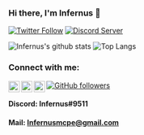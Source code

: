 ### Hi there, I'm Infernus 👋

[![Twitter Follow](https://img.shields.io/twitter/follow/Infernus101?color=1DA1F2&logo=twitter&style=for-the-badge)](https://twitter.com/intent/follow?original_referer=https%3A%2F%2Fgithub.com%2FInfernus101&screen_name=Infernus101) 
[![Discord Server](https://img.shields.io/discord/345876407802527744.svg?label=Fallentech&logo=Discord&colorB=7289da&style=for-the-badge)](https://discord.com/invite/T4jBhP8)

![Infernus's github stats](https://github-readme-stats-lake-ten.vercel.app/api?username=Infernus101&theme=dark&show_icons=true&title_color=fff&text_color=fff&count_private=true&include_all_commits=true)
![Top Langs](https://github-readme-stats-lake-ten.vercel.app/api/top-langs/?username=Infernus101&theme=dark&show_icons=true&title_color=fff&text_color=fff&count_private=true&include_all_commits=true&langs_count=3)

### Connect with me:

[<img align="left" alt="Infernus | Twitter" width="22px" src="https://cdn.jsdelivr.net/npm/simple-icons@v3/icons/twitter.svg" />][twitter]
[<img align="left" alt="Infernus | YouTube" width="22px" src="https://cdn.jsdelivr.net/npm/simple-icons@v3/icons/youtube.svg" />][youtube]
[<img align="left" alt="Infernus | Spotify" width="22px" src="https://cdn.jsdelivr.net/npm/simple-icons@v3/icons/spotify.svg" />][spotify]
[![GitHub followers](https://img.shields.io/github/followers/Infernus101.svg?style=social&label=Follow&maxAge=2592000)](https://github.com/Infernus101?tab=followers)

[twitter]: https://twitter.com/Infernus101
[youtube]: https://youtube.com/Infernus101
[spotify]: https://open.spotify.com/user/tl1m5pvcrh6hkclq83psfpbkj?si=Cf560h_LRN-uqRrLBeQUgg

#### Discord: Infernus#9511
#### Mail: Infernusmcpe@gmail.com

